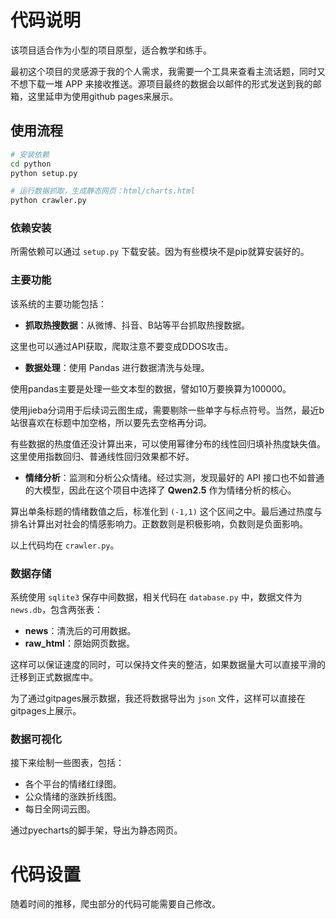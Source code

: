 # 代码说明

该项目适合作为小型的项目原型，适合教学和练手。

最初这个项目的灵感源于我的个人需求，我需要一个工具来查看主流话题，同时又不想下载一堆 APP 来接收推送。源项目最终的数据会以邮件的形式发送到我的邮箱，这里延申为使用github pages来展示。

## 使用流程

```bash
# 安装依赖
cd python
python setup.py

# 运行数据抓取，生成静态网页：html/charts.html
python crawler.py
```

### 依赖安装

所需依赖可以通过 `setup.py` 下载安装。因为有些模块不是pip就算安装好的。

### 主要功能

该系统的主要功能包括：
- **抓取热搜数据**：从微博、抖音、B站等平台抓取热搜数据。

这里也可以通过API获取，爬取注意不要变成DDOS攻击。

- **数据处理**：使用 Pandas 进行数据清洗与处理。

使用pandas主要是处理一些文本型的数据，譬如10万要换算为100000。

使用jieba分词用于后续词云图生成，需要剔除一些单字与标点符号。当然，最近b站很喜欢在标题中加空格，所以要先去空格再分词。

有些数据的热度值还没计算出来，可以使用幂律分布的线性回归填补热度缺失值。这里使用指数回归、普通线性回归效果都不好。

- **情绪分析**：监测和分析公众情绪。经过实测，发现最好的 API 接口也不如普通的大模型，因此在这个项目中选择了 **Qwen2.5** 作为情绪分析的核心。

算出单条标题的情绪数值之后，标准化到 `(-1,1)` 这个区间之中。最后通过热度与排名计算出对社会的情感影响力。正数数则是积极影响，负数则是负面影响。

以上代码均在 `crawler.py`。

### 数据存储

系统使用 `sqlite3` 保存中间数据，相关代码在 `database.py` 中，数据文件为 `news.db`，包含两张表：
- **news**：清洗后的可用数据。
- **raw_html**：原始网页数据。

这样可以保证速度的同时，可以保持文件夹的整洁，如果数据量大可以直接平滑的迁移到正式数据库中。

为了通过gitpages展示数据，我还将数据导出为 `json` 文件，这样可以直接在gitpages上展示。


### 数据可视化

接下来绘制一些图表，包括：
- 各个平台的情绪红绿图。
- 公众情绪的涨跌折线图。
- 每日全网词云图。

通过pyecharts的脚手架，导出为静态网页。


# 代码设置

随着时间的推移，爬虫部分的代码可能需要自己修改。